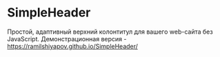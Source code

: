# SimpleHeader

Простой, адаптивный верхний колонтитул для вашего web-сайта без JavaScript. Демонстрационная версия - https://ramilshiyapov.github.io/SimpleHeader/
